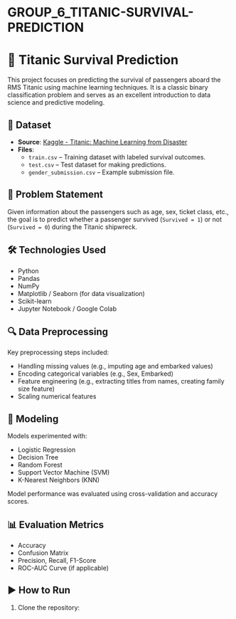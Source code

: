 # GROUP_6_TITANIC-SURVIVAL-PREDICTION
# 🚢 Titanic Survival Prediction

This project focuses on predicting the survival of passengers aboard the RMS Titanic using machine learning techniques. It is a classic binary classification problem and serves as an excellent introduction to data science and predictive modeling.

## 📁 Dataset

- **Source**: [Kaggle - Titanic: Machine Learning from Disaster](https://www.kaggle.com/competitions/titanic)
- **Files**:
  - `train.csv` – Training dataset with labeled survival outcomes.
  - `test.csv` – Test dataset for making predictions.
  - `gender_submission.csv` – Example submission file.

## 🎯 Problem Statement

Given information about the passengers such as age, sex, ticket class, etc., the goal is to predict whether a passenger survived (`Survived = 1`) or not (`Survived = 0`) during the Titanic shipwreck.

## 🛠️ Technologies Used

- Python
- Pandas
- NumPy
- Matplotlib / Seaborn (for data visualization)
- Scikit-learn
- Jupyter Notebook / Google Colab

## 🔍 Data Preprocessing

Key preprocessing steps included:
- Handling missing values (e.g., imputing age and embarked values)
- Encoding categorical variables (e.g., Sex, Embarked)
- Feature engineering (e.g., extracting titles from names, creating family size feature)
- Scaling numerical features

## 🤖 Modeling

Models experimented with:
- Logistic Regression
- Decision Tree
- Random Forest
- Support Vector Machine (SVM)
- K-Nearest Neighbors (KNN)

Model performance was evaluated using cross-validation and accuracy scores.

## 📊 Evaluation Metrics

- Accuracy
- Confusion Matrix
- Precision, Recall, F1-Score
- ROC-AUC Curve (if applicable)

## ▶️ How to Run

1. Clone the repository:
